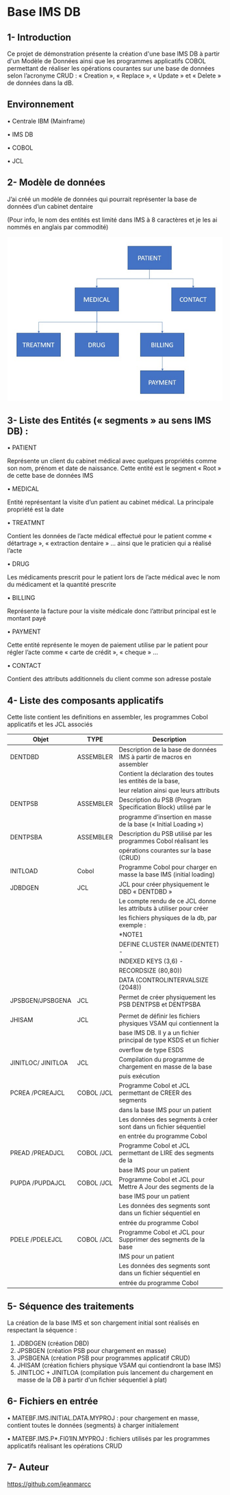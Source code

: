 # Base IMS DB


## 1- Introduction
Ce projet de démonstration présente la création d'une base IMS DB à partir d'un Modèle de Données ainsi que les programmes applicatifs COBOL permettant de réaliser les opérations courantes sur une base de données selon l’acronyme CRUD : « Creation », « Replace », « Update » et « Delete » de données dans la dB.

## Environnement 
•	Centrale IBM (Mainframe)

•	IMS DB

•	COBOL

•	JCL
## 2- Modèle de données
J’ai créé un modèle de données qui pourrait représenter la base de données d’un cabinet dentaire

(Pour info, le nom des entités est limité dans IMS à 8 caractères et je les ai nommés en anglais par commodité)

![](https://github.com/jeanmarcc/Base_IMS_DB/blob/90e19389f8b684ba5ce6cf963e128831054b80fa/DataModel.jpg)

## 3- Liste des Entités (« segments » au sens IMS DB) :

•	PATIENT

Représente un client du cabinet médical avec quelques propriétés comme son nom, prénom et date de naissance.
Cette entité est le segment « Root » de cette base de données IMS  

•	MEDICAL 

Entité représentant la visite d’un patient au cabinet médical. La principale propriété est la date  

•	TREATMNT

Contient les données de l’acte médical effectué pour le patient comme « détartrage », « extraction dentaire » …  ainsi que le praticien qui a réalisé l’acte

•	DRUG

Les médicaments prescrit pour le patient lors de l’acte médical avec le nom du médicament et la quantité prescrite

•	BILLING

Représente la facture pour la visite médicale donc l’attribut principal est le montant payé

•	PAYMENT

Cette entité représente le moyen de paiement utilise par le patient pour régler l’acte comme « carte de crédit », « cheque » …

•	CONTACT

Contient des attributs additionnels du client comme son adresse postale

## 4- Liste des composants applicatifs  
    
Cette liste contient les definitions en assembler, les programmes Cobol applicatifs et les JCL associés    
    
| Objet 	| TYPE 		| Description 								 |
| ------------- | ------------- | ---------------------------------------------------------------------- |
| DENTDBD 	    | ASSEMBLER 	  | Description de la base de données IMS à partir de macros en assembler  | 
|               |               | Contient la déclaration des toutes les entités de la base,             |
|               |               | leur relation ainsi que leurs attributs                                |
| DENTPSB       | ASSEMBLER     | Description du PSB (Program Specification Block) utilisé par le        |
|               |               | programme d’insertion en masse de la base (« Initial Loading »)        |
| DENTPSBA      | ASSEMBLER     | Description du PSB utilisé par les programmes Cobol réalisant les      |
|               |               | opérations courantes sur la base (CRUD)                                |
| INITLOAD      | Cobol     	  | Programme Cobol pour charger en masse la base IMS (initial loading)  |
| JDBDGEN       | JCL     	    | JCL pour créer physiquement le DBD « DENTDBD »                         |
|         	    |       	      | Le compte rendu de ce JCL donne les attributs à utiliser pour créer  |
|         	    |       	      | les fichiers physiques de la db, par exemple :                       |
|         	    |       	      |                   *NOTE1              				                 |
|         	    |       	      |DEFINE CLUSTER (NAME(DENTET) -           				             |
|         	    |       	      |INDEXED KEYS (3,6) -              					                 |
|         	    |       	      |       RECORDSIZE (80,80)) 						                     |
|         	    |       	      |       DATA (CONTROLINTERVALSIZE (2048))                              |
| JPSBGEN/JPSBGENA        	|JCL      	|Permet de créer physiquement les PSB DENTPSB et DENTPSBA               |
|         	|       	|                                                                       |
| JHISAM        	|JCL       	|Permet de définir les fichiers physiques VSAM qui contiennent la       |
|         	        |       	|base IMS DB. Il y a un fichier principal de type KSDS et un fichier    |
|         	        |       	|overflow de type ESDS                                                      |
|JINITLOC/ JINITLOA         	|JCL        |Compilation du programme de chargement en masse de la base             |
|         	|       	|puis exécution                                                         |
|PCREA /PCREAJCL    |COBOL /JCL |Programme Cobol et JCL permettant de CREER des segments                |
|            	    |        	|dans la base IMS pour un patient                                        |
|             	    |         	|Les données des segments à créer sont dans un fichier séquentiel       |
|             	    |         	|en entrée du programme Cobol                                           |
|PREAD /PREADJCL    |COBOL /JCL | Programme Cobol et JCL permettant de LIRE des segments de la  |
|                	|         	| base IMS pour un patient                                      |
|PUPDA /PUPDAJCL    |COBOL /JCL | Programme Cobol et JCL pour Mettre A Jour des segments de la  |
|                	|          	| base IMS pour un patient                                      |
|                 	|          	|Les données des segments sont dans un fichier séquentiel en    |
|                 	|          	|entrée du programme Cobol                                        |
|PDELE /PDELEJCL    |COBOL /JCL | Programme Cobol et JCL pour Supprimer des segments de la base   |
|                	|         	| IMS pour un patient                                               |
|                 	|          	|Les données des segments sont dans un fichier séquentiel en        |
|                 	|          	|entrée du programme Cobol                                          |



## 5- Séquence des traitements 
La création de la base IMS et son chargement initial sont réalisés en respectant la séquence :
1.	JDBDGEN (création DBD)
2.	JPSBGEN (création PSB pour chargement en masse)
3.	JPSBGENA (création PSB pour programmes applicatif CRUD)
4.	JHISAM (création fichiers physique VSAM qui contiendront la base IMS)
5.	JINITLOC + JINITLOA (compilation puis lancement du chargement en masse de la DB à partir d'un fichier séquentiel à plat)

## 6- Fichiers en entrée
•	MATEBF.IMS.INITIAL.DATA.MYPROJ : pour chargement en masse, contient toutes le données (segments) à charger initialement

•	MATEBF.IMS.P*.FI01IN.MYPROJ : fichiers utilisés par les programmes applicatifs réalisant les opérations CRUD

## 7- Auteur
https://github.com/jeanmarcc
